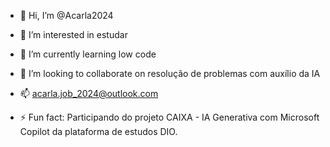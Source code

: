 - 👋 Hi, I’m @Acarla2024
- 👀 I’m interested in estudar
- 🌱 I’m currently learning low code
- 💞️ I’m looking to collaborate on resolução de problemas com auxílio da IA
- 📫 acarla.job_2024@outlook.com 
  
- ⚡ Fun fact: Participando do projeto CAIXA - IA Generativa com Microsoft Copilot da plataforma de estudos DIO.

<!---
Acarla2024/Acarla2024 is a ✨ special ✨ repository because its `README.md` (this file) appears on your GitHub profile.
You can click the Preview link to take a look at your changes.
--->
